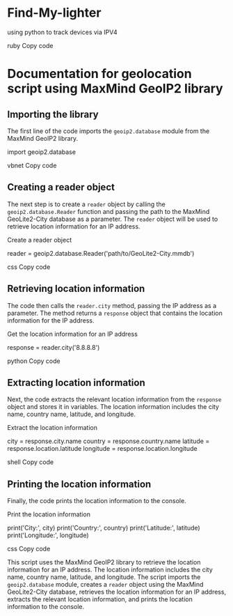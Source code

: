 # Find-My-lighter
using python to track devices via IPV4 

ruby
Copy code
# Documentation for geolocation script using MaxMind GeoIP2 library

## Importing the library
The first line of the code imports the `geoip2.database` module from the MaxMind GeoIP2 library.



import geoip2.database

vbnet
Copy code

## Creating a reader object
The next step is to create a `reader` object by calling the `geoip2.database.Reader` function and passing the path to the MaxMind GeoLite2-City database as a parameter. The `reader` object will be used to retrieve location information for an IP address.


Create a reader object

reader = geoip2.database.Reader('path/to/GeoLite2-City.mmdb')

css
Copy code

## Retrieving location information
The code then calls the `reader.city` method, passing the IP address as a parameter. The method returns a `response` object that contains the location information for the IP address.


Get the location information for an IP address

response = reader.city('8.8.8.8')

python
Copy code

## Extracting location information
Next, the code extracts the relevant location information from the `response` object and stores it in variables. The location information includes the city name, country name, latitude, and longitude.


Extract the location information

city = response.city.name
country = response.country.name
latitude = response.location.latitude
longitude = response.location.longitude

shell
Copy code

## Printing the location information
Finally, the code prints the location information to the console.


Print the location information

print('City:', city)
print('Country:', country)
print('Latitude:', latitude)
print('Longitude:', longitude)

css
Copy code

This script uses the MaxMind GeoIP2 library to retrieve the location information for an IP address. The location information includes the city name, country name, latitude, and longitude. The script imports the `geoip2.database` module, creates a `reader` object using the MaxMind GeoLite2-City database, retrieves the location information for an IP address, extracts the relevant location information, and prints the location information to the console.
